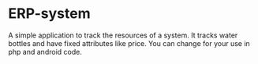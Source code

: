 # ERP-system
A simple application to track the resources of a system.
It tracks water bottles and have fixed attributes like price. You can change for your use in php and android code.
